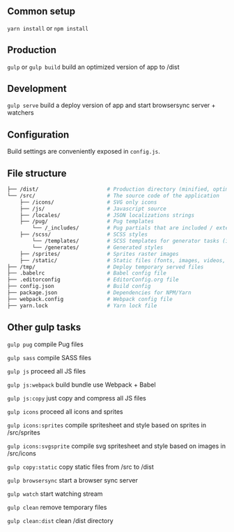 ## Common setup

`yarn install` or `npm install`

## Production

`gulp` or `gulp build` build an optimized version of app to /dist

## Development

`gulp serve` build a deploy version of app and start browsersync server + watchers

## Configuration

Build settings are conveniently exposed in `config.js`.

## File structure

```bash
├── /dist/                      # Production directory (minified, optimized and compiled files)
└── /src/                       # The source code of the application
    ├── /icons/                 # SVG only icons
    ├── /js/                    # Javascript source
    ├── /locales/               # JSON localizations strings
    ├── /pug/                   # Pug templates
        └── /_includes/         # Pug partials that are included / extended
    ├── /scss/                  # SCSS styles
        └── /templates/         # SCSS templates for generator tasks (icons, sprites, etc..)
        └── /generates/         # Generated styles
    ├── /sprites/               # Sprites raster images
    ├── /static/                # Static files (fonts, images, videos, etc..)
├── /tmp/                       # Deploy temporary served files
├── .babelrc                    # Babel config file
├── .editorconfig               # EditorConfig.org file
├── config.json                 # Build config
├── package.json                # Dependencies for NPM/Yarn
├── webpack.config              # Webpack config file
├── yarn.lock                   # Yarn lock file
```

## Other gulp tasks

`gulp pug` compile Pug files

`gulp sass` compile SASS files

`gulp js` proceed all JS files

`gulp js:webpack` build bundle use Webpack + Babel

`gulp js:copy` just copy and compress all JS files

`gulp icons` proceed all icons and sprites

`gulp icons:sprites` compile spritesheet and style based on sprites in /src/sprites

`gulp icons:svgsprite` compile svg spritesheet and style based on images in /src/icons

`gulp copy:static` copy static files from /src to /dist

`gulp browsersync` start a browser sync server

`gulp watch` start watching stream

`gulp clean` remove temporary files

`gulp clean:dist` clean /dist directory